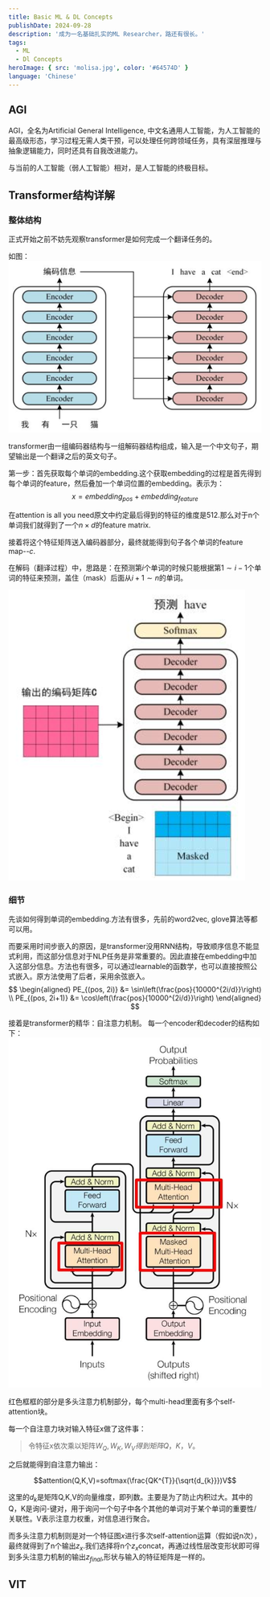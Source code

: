 ```yaml
---
title: Basic ML & DL Concepts
publishDate: 2024-09-28
description: '成为一名基础扎实的ML Researcher，路还有很长。'
tags:
  - ML
  - Dl Concepts
heroImage: { src: 'molisa.jpg', color: '#64574D' }
language: 'Chinese'
---
```


## AGI

AGI，全名为Artificial General Intelligence, 中文名通用人工智能，为人工智能的最高级形态，学习过程无需人类干预，可以处理任何跨领域任务，具有深层推理与抽象逻辑能力，同时还具有自我改进能力。

与当前的人工智能（弱人工智能）相对，是人工智能的终极目标。

## Transformer结构详解

### 整体结构
正式开始之前不妨先观察transformer是如何完成一个翻译任务的。

如图：
![alt text](transformer.png)

transformer由一组编码器结构与一组解码器结构组成，输入是一个中文句子，期望输出是一个翻译之后的英文句子。

第一步：首先获取每个单词的embedding.这个获取embedding的过程是首先得到每个单词的feature，然后叠加一个单词位置的embedding。表示为：$$x=embedding_{pos}+embedding_{feature}$$

在attention is all you need原文中约定最后得到的特征的维度是512.那么对于n个单词我们就得到了一个$n\times d$的feature matrix.

接着将这个特征矩阵送入编码器部分，最终就能得到句子各个单词的feature map--$c$.

在解码（翻译过程）中，思路是：在预测第$i$个单词的时候只能根据第$1\sim i-1$个单词的特征来预测，盖住（mask）后面从$i+1 \sim n$的单词。

![alt text](decoder.png)

### 细节
先谈如何得到单词的embedding.方法有很多，先前的word2vec, glove算法等都可以用。

而要采用时间步嵌入的原因，是transformer没用RNN结构，导致顺序信息不能显式利用，而这部分信息对于NLP任务是非常重要的。因此直接在embedding中加入这部分信息。方法也有很多，可以通过learnable的函数学，也可以直接按照公式嵌入。原方法使用了后者，采用余弦嵌入。
$$
\begin{aligned}
PE_{(pos, 2i)}   &= \sin\left(\frac{pos}{10000^{2i/d}}\right) \\
PE_{(pos, 2i+1)} &= \cos\left(\frac{pos}{10000^{2i/d}}\right)
\end{aligned}
$$

接着是transformer的精华：自注意力机制。
每一个encoder和decoder的结构如下：
![alt text](block.png)

红色框框的部分是多头注意力机制部分，每个multi-head里面有多个self-attention块。

每一个自注意力块对输入特征x做了这件事：
>令特征x依次乘以矩阵$W_{Q},W_{K},W_{V}得到矩阵Q，K，V$。

之后就能得到自注意力输出：

$$attention(Q,K,V)=softmax(\frac{QK^{T}}{\sqrt{d_{k}}})V$$

这里的$d_{k}$是矩阵Q,K,V的向量维度，即列数。主要是为了防止内积过大。其中的Q，K是询问-键对，用于询问一个句子中各个其他的单词对于某个单词的重要性/关联性。V表示注意力权重，对信息进行聚合。

而多头注意力机制则是对一个特征图$x$进行多次self-attention运算（假如说n次），最终就得到了n个输出$z_{x}$.我们选择将n个$z_{x}$concat，再通过线性层改变形状即可得到多头注意力机制的输出$z_{final}$,形状与输入的特征矩阵是一样的。

## VIT

